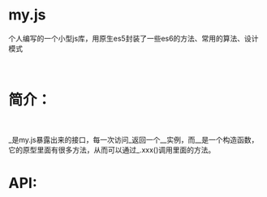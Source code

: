 # my.js
个人编写的一个小型js库，用原生es5封装了一些es6的方法、常用的算法、设计模式
<div>
  <h1>简介：</h1>
  <p>_是my.js暴露出来的接口，每一次访问_返回一个__实例，而__是一个构造函数，它的原型里面有很多方法，从而可以通过_.xxx()调用里面的方法。</p>
  <div><h1>API:</h1></div>
</div>
